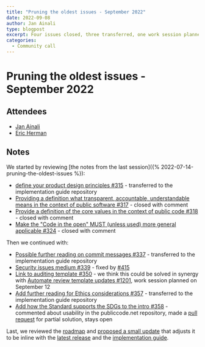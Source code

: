 ```yaml
---
title: "Pruning the oldest issues - September 2022"
date: 2022-09-08
author: Jan Ainali
type: blogpost
excerpt: Four issues closed, three transferred, one work session planned and one pull request made
categories:
  - Community call
---
```


# Pruning the oldest issues - September 2022

## Attendees

* [Jan Ainali](https://publiccode.net/who-we-are/team/jan-ainali.html)
* [Eric Herman](https://publiccode.net/who-we-are/team/eric-herman.html)

## Notes

We started by reviewing [the notes from the last session]({% 2022-07-14-pruning-the-oldest-issues %}):

* [define your product design principles #315](https://github.com/publiccodenet/standard/issues/315) - transferred to the implementation guide repository
* [Providing a definition what transparent, accountable, understandable means in the context of public software #317](https://github.com/publiccodenet/standard/issues/317) - closed with comment
* [Provide a definition of the core values in the context of public code #318](https://github.com/publiccodenet/standard/issues/318) - closed with comment
* [Make the "Code in the open" MUST (unless used) more general applicable #324](https://github.com/publiccodenet/standard/issues/324) - closed with comment

Then we continued with:

* [Possible further reading on commit messages #337](https://github.com/publiccodenet/standard/issues/337) - transferred to the implementation guide repository
* [Security issues medium #339](https://github.com/publiccodenet/standard/issues/339) - fixed by [#415](https://github.com/publiccodenet/standard/pull/415)
* [Link to auditing template #350](https://github.com/publiccodenet/standard/issues/350) - we think this could be solved in synergy with [Automate review template updates #1201](https://github.com/publiccodenet/about/issues/1201), work session planned on September 12
* [Add further reading for Ethics considerations #357](https://github.com/publiccodenet/standard/issues/357) - transferred to the implementation guide repository
* [Add how the Standard supports the SDGs to the intro #358](https://github.com/publiccodenet/standard/issues/358) - commented about usability in the publiccode.net repository, made a [pull request](https://github.com/publiccodenet/standard/pull/695) for partial solution, stays open

Last, we reviewed the [roadmap](https://standard.publiccode.net/docs/roadmap.html) and [proposed a small update](https://github.com/publiccodenet/standard/pull/696) that adjusts it to be inline with the [latest release](https://github.com/publiccodenet/standard/releases/tag/0.4.0) and the [implementation guide](https://publiccodenet.github.io/community-implementation-guide-standard/).
